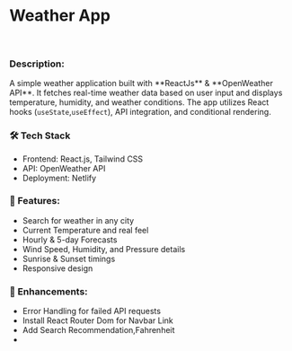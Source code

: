 # Weather App

<br>
    
<h3>Description:</h3>
<p>A simple weather application built with **ReactJs** & **OpenWeather API**. It fetches real-time weather data based on user input and displays temperature, humidity, and weather conditions. The app utilizes React hooks (<code>useState</code>,<code>useEffect</code>), API integration, and conditional rendering.</p>

<h3>🛠 Tech Stack</h3>
<ul>
        <li>Frontend: React.js, Tailwind CSS</li>
        <li>API: OpenWeather API </li>
        <li>Deployment: Netlify</li>
</ul>
    
<h3>🚀 Features:</h3>
    <ul>
        <li>Search for weather in any city </li>
        <li>Current Temperature and real feel </li>
        <li>Hourly & 5-day Forecasts  </li>
        <li>Wind Speed, Humidity, and Pressure details </li>
        <li>Sunrise & Sunset timings </li>
        <li>Responsive design</li>
    </ul>

<h3>🌟 Enhancements:</h3>
    <ul>
        <li>Error Handling for failed API requests</li>
        <li>Install React Router Dom for Navbar Link</li>
        <li>Add Search Recommendation,Fahrenheit</li>
         <li></li>
    </ul>
